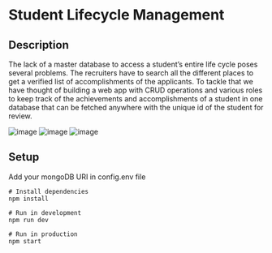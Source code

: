 # Student Lifecycle Management

## Description
The lack of a master database to access a student’s entire life cycle poses several problems. 
The recruiters have to search all the different places to get a verified list of accomplishments of the applicants. To tackle that we have thought of building a web app with CRUD operations and various roles to keep track of the achievements and accomplishments of a student in one database that can be fetched anywhere with the unique id of the student for review.

![image](https://github.com/tanvi-radia/Student-Lifecycle-Management/assets/139433835/6a098c6d-122d-42b3-b259-f3d7d144a43f)
![image](https://github.com/tanvi-radia/Student-Lifecycle-Management/assets/139433835/0e44627b-8429-4a7f-8847-5318a50c75ed)
![image](https://github.com/tanvi-radia/Student-Lifecycle-Management/assets/139433835/b80cd5ae-fa92-49d1-91cc-74a264ee91a7)

## Setup

Add your mongoDB URI in config.env file

```
# Install dependencies
npm install

# Run in development
npm run dev

# Run in production
npm start
```
